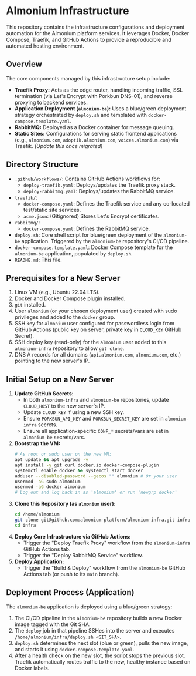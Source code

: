 # Almonium Infrastructure

This repository contains the infrastructure configurations and deployment automation for the Almonium platform services.
It leverages Docker, Docker Compose, Traefik, and GitHub Actions to provide a reproducible and automated hosting
environment.

## Overview

The core components managed by this infrastructure setup include:

* **Traefik Proxy:** Acts as the edge router, handling incoming traffic, SSL termination (via Let's Encrypt with Porkbun
  DNS-01), and reverse proxying to backend services.
* **Application Deployment (`almonium-be`):** Uses a blue/green deployment strategy orchestrated by `deploy.sh` and
  templated with `docker-compose.template.yaml`.
* **RabbitMQ:** Deployed as a Docker container for message queuing.
* **Static Sites:** Configurations for serving static frontend applications (e.g., `almonium.com`,
  `adoptik.almonium.com`, `voices.almonium.com`) via Traefik. *(Update this once migrated)*

## Directory Structure

* `.github/workflows/`: Contains GitHub Actions workflows for:
    * `deploy-traefik.yaml`: Deploys/updates the Traefik proxy stack.
    * `deploy-rabbitmq.yaml`: Deploys/updates the RabbitMQ service.
* `traefik/`:
    * `docker-compose.yaml`: Defines the Traefik service and any co-located test/static site services.
    * `acme.json`: (Gitignored) Stores Let's Encrypt certificates.
* `rabbitmq/`:
    * `docker-compose.yaml`: Defines the RabbitMQ service.
* `deploy.sh`: Core shell script for blue/green deployment of the `almonium-be` application. Triggered by the
  `almonium-be` repository's CI/CD pipeline.
* `docker-compose.template.yaml`: Docker Compose template for the `almonium-be` application, populated by `deploy.sh`.
* `README.md`: This file.

## Prerequisites for a New Server

1. Linux VM (e.g., Ubuntu 22.04 LTS).
2. Docker and Docker Compose plugin installed.
3. `git` installed.
4. User `almonium` (or your chosen deployment user) created with sudo privileges and added to the `docker` group.
5. SSH key for `almonium` user configured for passwordless login from GitHub Actions (public key on server, private key
   in `CLOUD_KEY` GitHub Secret).
6. SSH deploy key (read-only) for the `almonium` user added to this `almonium-infra` repository to allow `git clone`.
7. DNS A records for all domains (`api.almonium.com`, `almonium.com`, etc.) pointing to the new server's IP.

## Initial Setup on a New Server

1. **Update GitHub Secrets:**
    * In both `almonium-infra` and `almonium-be` repositories, update `CLOUD_HOST` to the new server's IP.
    * Update `CLOUD_KEY` if using a new SSH key.
    * Ensure `PORKBUN_API_KEY` and `PORKBUN_SECRET_KEY` are set in `almonium-infra` secrets.
    * Ensure all application-specific `CONF_*` secrets/vars are set in `almonium-be` secrets/vars.
2. **Bootstrap the VM:**
   ```bash
   # As root or sudo user on the new VM:
   apt update && apt upgrade -y
   apt install -y git curl docker.io docker-compose-plugin
   systemctl enable docker && systemctl start docker
   adduser --disabled-password --gecos "" almonium # Or your user
   usermod -aG sudo almonium
   usermod -aG docker almonium
   # Log out and log back in as 'almonium' or run 'newgrp docker'
   ```
3. **Clone this Repository (as `almonium` user):**
   ```bash
   cd /home/almonium
   git clone git@github.com:almonium-platform/almonium-infra.git infra
   cd infra
   ```
4. **Deploy Core Infrastructure via GitHub Actions:**
    * Trigger the "Deploy Traefik Proxy" workflow from the `almonium-infra` GitHub Actions tab.
    * Trigger the "Deploy RabbitMQ Service" workflow.
5. **Deploy Application:**
    * Trigger the "Build & Deploy" workflow from the `almonium-be` GitHub Actions tab (or push to its `main` branch).

## Deployment Process (Application)

The `almonium-be` application is deployed using a blue/green strategy:

1. The CI/CD pipeline in the `almonium-be` repository builds a new Docker image tagged with the Git SHA.
2. The `deploy` job in that pipeline SSHes into the server and executes `/home/almonium/infra/deploy.sh <GIT_SHA>`.
3. `deploy.sh` determines the next slot (blue or green), pulls the new image, and starts it using
   `docker-compose.template.yaml`.
4. After a health check on the new slot, the script stops the previous slot. Traefik automatically routes traffic to the
   new, healthy instance based on Docker labels.
